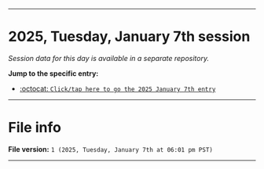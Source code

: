 
***

# 2025, Tuesday, January 7th session

_Session data for this day is available in a separate repository._

**Jump to the specific entry:**

- [:octocat: `Click/tap here to go the 2025 January 7th entry`](https://github.com/seanpm2001/SeansLifeArchive_Images_TinyTower_Y2025/tree/SeansLifeArchive_Images_TinyTower_Y2025_Main-dev/2025/01_January/07/)

***

# File info

**File version:** `1 (2025, Tuesday, January 7th at 06:01 pm PST)`

***
